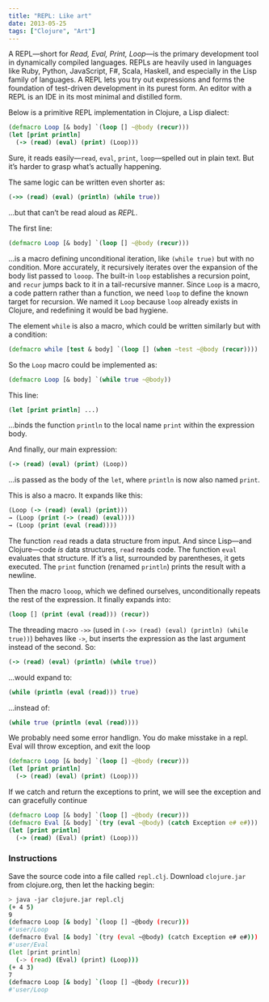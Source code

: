 ```yaml
---
title: "REPL: Like art"
date: 2013-05-25
tags: ["Clojure", "Art"]
---
```



A REPL—short for *Read, Eval, Print, Loop*—is the primary development tool in dynamically compiled languages. REPLs are heavily used in languages like Ruby, Python, JavaScript, F#, Scala, Haskell, and especially in the Lisp family of languages. A REPL lets you try out expressions and forms the foundation of test-driven development in its purest form. An editor with a REPL is an IDE in its most minimal and distilled form.

Below is a primitive REPL implementation in Clojure, a Lisp dialect:

```clojure
(defmacro Loop [& body] `(loop [] ~@body (recur)))
(let [print println]
  (-> (read) (eval) (print) (Loop)))
```

Sure, it reads easily—`read`, `eval`, `print`, `loop`—spelled out in plain text. But it’s harder to grasp what’s actually happening.

The same logic can be written even shorter as:

```clojure
(->> (read) (eval) (println) (while true))
```

...but that can’t be read aloud as *REPL*.

The first line:

```clojure
(defmacro Loop [& body] `(loop [] ~@body (recur)))
```

...is a macro defining unconditional iteration, like `(while true)` but with no condition. More accurately, it recursively iterates over the expansion of the body list passed to `looop`. The built-in `loop` establishes a recursion point, and `recur` jumps back to it in a tail-recursive manner. Since `Loop` is a macro, a code pattern rather than a function, we need `loop` to define the known target for recursion. We named it `Loop` because `loop` already exists in Clojure, and redefining it would be bad hygiene.

The element `while` is also a macro, which could be written similarly but with a condition:

```clojure
(defmacro while [test & body] `(loop [] (when ~test ~@body (recur))))
```

So the `Loop` macro could be implemented as:

```clojure
(defmacro Loop [& body] `(while true ~@body))
```

This line:

```clojure
(let [print println] ...)
```

...binds the function `println` to the local name `print` within the expression body.

And finally, our main expression:

```clojure
(-> (read) (eval) (print) (Loop))
```

...is passed as the body of the `let`, where `println` is now also named `print`.

This is also a macro. It expands like this:

```clojure
(Loop (-> (read) (eval) (print)))
→ (Loop (print (-> (read) (eval))))
→ (Loop (print (eval (read))))
```

The function `read` reads a data structure from input. And since Lisp—and Clojure—code *is* data structures, `read` reads code. The function `eval` evaluates that structure. If it’s a list, surrounded by parentheses, it gets executed. The `print` function (renamed `println`) prints the result with a newline.

Then the macro `looop`, which we defined ourselves, unconditionally repeats the rest of the expression. It finally expands into:

```clojure
(loop [] (print (eval (read))) (recur))
```

The threading macro `->>` (used in `(->> (read) (eval) (println) (while true))`) behaves like `->`, but inserts the expression as the last argument instead of the second. So:

```clojure
(-> (read) (eval) (println) (while true))
```

...would expand to:

```clojure
(while (println (eval (read))) true)
```

...instead of:

```clojure
(while true (println (eval (read))))
```

We probably need some error handlign. You do make misstake in a repl. Eval will throw exception, and exit the loop  

```clojure
(defmacro Loop [& body] `(loop [] ~@body (recur)))
(let [print println]
  (-> (read) (eval) (print) (Loop)))
```
If we catch and return the exceptions to print, we will see the exception and can gracefully continue 
```clojure
(defmacro Loop [& body] `(loop [] ~@body (recur)))
(defmacro Eval [& body] `(try (eval ~@body) (catch Exception e# e#)))
(let [print println]
  (-> (read) (Eval) (print) (Loop)))
```

### Instructions

Save the source code into a file called `repl.clj`. Download `clojure.jar` from clojure.org, then let the hacking begin:

```bash
> java -jar clojure.jar repl.clj
(+ 4 5)
9
(defmacro Loop [& body] `(loop [] ~@body (recur)))
#'user/Loop
(defmacro Eval [& body] `(try (eval ~@body) (catch Exception e# e#)))
#'user/Eval
(let [print println]
  (-> (read) (Eval) (print) (Loop)))
(+ 4 3)
7
(defmacro Loop [& body] `(loop [] ~@body (recur)))
#'user/Loop
```

